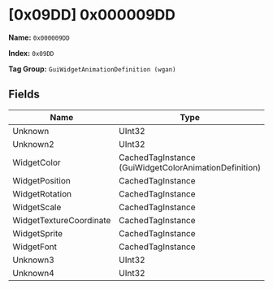 # [0x09DD] 0x000009DD

**Name:** ```0x000009DD```

**Index:** ```0x09DD```

**Tag Group:** ```GuiWidgetAnimationDefinition (wgan)```

## Fields

Name	| Type	| Value
---	|---	|---	|
Unknown	|UInt32	|17005
Unknown2	|UInt32	|0
WidgetColor	|CachedTagInstance (GuiWidgetColorAnimationDefinition)	|[[0x09DE] 0x000009DE](../GuiWidgetColorAnimationDefinition/09DE.md)
WidgetPosition	|CachedTagInstance	|null
WidgetRotation	|CachedTagInstance	|null
WidgetScale	|CachedTagInstance	|null
WidgetTextureCoordinate	|CachedTagInstance	|null
WidgetSprite	|CachedTagInstance	|null
WidgetFont	|CachedTagInstance	|null
Unknown3	|UInt32	|0
Unknown4	|UInt32	|0


